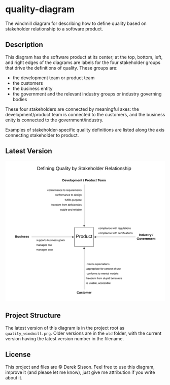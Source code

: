 # quality-diagram
The windmill diagram for describing how to define quality based on stakeholder relationship to a software product.


## Description
This diagram has the software product at its center; at the top, bottom, left, and right edges of the diagrams are labels for the four stakeholder groups that drive the definitions of quality. These groups are:
+ the development team or product team
+ the customers
+ the business entity
+ the government and the relevant industry groups or industry governing bodies

These four stakeholders are connected by meaningful axes: the development/product team is connected to the customers, and the business enity is connected to the government/industry.

Examples of stakeholder-specific quality definitions are listed along the axis connecting stakeholder to product.


## Latest Version
![windmill](quality_windmill.png)


## Project Structure
The latest version of this diagram is in the project root as `quality_windmill.png`. Older versions are in the `old` folder, with the current version having the latest version number in the filename.


## License
This project and files are &copy; Derek Sisson. Feel free to use this diagram, improve it (and please let me know), just give me attribution if you write about it. 
